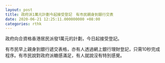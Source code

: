 ```yaml
---
layout: post
title: 政府派1萬元計劃今起接受登記　有市民親身到銀行交表
date: 2020-06-21 12:25:11.000000000 +08:00
categories: rthk
---
```


政府向合資格香港居民派發1萬元的計劃，今日起接受登記。

有市民早上親身到銀行遞交表格，亦有人透過網上銀行理財登記，只需10秒完成程序。有市民說對政府派糖感滿足，有人就說沒有特別感覺。
